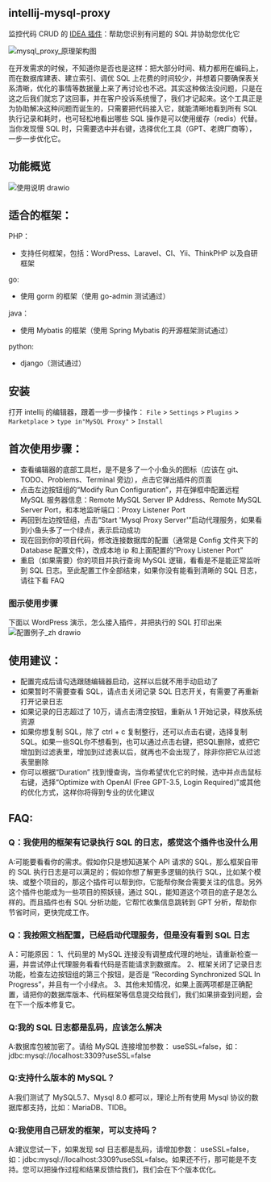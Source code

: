 ## intellij-mysql-proxy
监控代码 CRUD 的 [IDEA 插件](https://plugins.jetbrains.com/plugin/22655-mysql-proxy)：帮助您识别有问题的 SQL 并协助您优化它

![mysql_proxy_原理架构图](https://github.com/huangcong12/intellij-mysql-proxy/assets/2867782/d4d0358a-842a-4feb-9466-5193e43f9eb2)

在开发需求的时候，不知道你是否也是这样：把大部分时间、精力都用在编码上，而在数据库建表、建立索引、调优 SQL 上花费的时间较少，并想着只要确保表关系清晰，优化的事情等数据量上来了再讨论也不迟。其实这种做法没问题，只是在这之后我们就忘了这回事，并在客户投诉系统慢了，我们才记起来。这个工具正是为协助解决这种问题而诞生的，只需要把代码接入它，就能清晰地看到所有 SQL 执行记录和耗时，也可轻松地看出哪些 SQL 操作是可以使用缓存（redis）代替。当你发现慢 SQL 时，只需要选中并右键，选择优化工具（GPT、老牌厂商等），一步一步优化它。

## 功能概览
![使用说明 drawio](https://github.com/huangcong12/intellij-mysql-proxy/assets/2867782/4c8a97b3-601a-4b08-ab9b-9341f76d518b)

## 适合的框架：
PHP：
- 支持任何框架，包括：WordPress、Laravel、CI、Yii、ThinkPHP 以及自研框架

go:
- 使用 gorm 的框架（使用 go-admin 测试通过）

java：
- 使用 Mybatis 的框架（使用 Spring Mybatis 的开源框架测试通过）    

python:
- django（测试通过）

## 安装
打开 intellij 的编辑器，跟着一步一步操作：
`File` > `Settings` > `Plugins` > `Marketplace` > `type in"MySQL Proxy"` > `Install`

## 首次使用步骤：
- 查看编辑器的底部工具栏，是不是多了一个小鱼头的图标（应该在 git、TODO、Problems、Terminal 旁边），点击它弹出插件的页面
- 点击左边按钮组的“Modify Run Configuration”，并在弹框中配置远程 MySQL 服务器信息：Remote MySQL Server IP Address、Remote MySQL Server Port，和本地监听端口：Proxy Listener Port
- 再回到左边按钮组，点击“Start 'Mysql Proxy Server'”启动代理服务，如果看到小鱼头多了一个绿点，表示启动成功
- 现在回到你的项目代码，修改连接数据库的配置（通常是 Config 文件夹下的 Database 配置文件），改成本地 ip 和上面配置的“Proxy Listener Port”
- 重启（如果需要）你的项目并执行查询 MySQL 逻辑，看看是不是能正常监听到 SQL 日志。至此配置工作全部结束，如果你没有能看到清晰的 SQL 日志，请往下看 FAQ

### 图示使用步骤
下面以 WordPress 演示，怎么接入插件，并把执行的 SQL 打印出来
![配置例子_zh drawio](https://github.com/huangcong12/huangcong12.github.io/assets/2867782/0fa8e732-b1d9-4c7c-9d3b-87a608f85bdf)

## 使用建议：
- 配置完成后请勾选跟随编辑器启动，这样以后就不用手动启动了
- 如果暂时不需要查看 SQL，请点击关闭记录 SQL 日志开关，有需要了再重新打开记录日志
- 如果记录的日志超过了 10万，请点击清空按钮，重新从 1 开始记录，释放系统资源
- 如果你想复制 SQL，除了 ctrl + c 复制整行，还可以点击右键，选择复制SQL。如果一些SQL你不想看到，也可以通过点击右键，把SQL删除，或把它增加到过滤表里，增加到过滤表以后，就再也不会出现了，除非你把它从过滤表里删除
- 你可以根据“Duration” 找到慢查询，当你希望优化它的时候，选中并点击鼠标右键，选择“Optimize with OpenAI (Free GPT-3.5, Login Required)”或其他的优化方式，这样你将得到专业的优化建议

## FAQ:
### Q：我使用的框架有记录执行 SQL 的日志，感觉这个插件也没什么用
A:可能要看看你的需求。假如你只是想知道某个 API 请求的 SQL，那么框架自带的 SQL 执行日志是可以满足的；假如你想了解更多逻辑的执行 SQL，比如某个模块、或整个项目的，那这个插件可以帮到你，它能帮你聚合需要关注的信息。另外这个插件也能成为一些项目的照妖镜，通过 SQL，能知道这个项目的底子是怎么样的。而且插件也有 SQL 分析功能，它帮忙收集信息跳转到 GPT 分析，帮助你节省时间，更快完成工作。

### Q：我按照文档配置，已经启动代理服务，但是没有看到 SQL 日志
A：可能原因：
1、代码里的 MySQL 连接没有调整成代理的地址，请重新检查一遍，并尝试停止代理服务看看代码是否能请求到数据库。
2、框架关闭了记录日志功能，检查左边按钮组的第三个按钮，是否是 “Recording Synchronized SQL In Progress”，并且有一个小绿点。
3、其他未知情况，如果上面两项都是正确配置，请把你的数据库版本、代码框架等信息提交给我们，我们如果排查到问题，会在下一个版本修复它。

### Q:我的 SQL 日志都是乱码，应该怎么解决
A:数据库包被加密了。请给 MySQL 连接增加参数： useSSL=false，如：jdbc:mysql://localhost:3309?useSSL=false

### Q:支持什么版本的 MySQL？
A:我们测试了 MySQL5.7、Mysql 8.0 都可以，理论上所有使用 Mysql 协议的数据库都支持，比如：MariaDB、TIDB。

### Q:我使用自己研发的框架，可以支持吗？
A:建议您试一下，如果发现 sql 日志都是乱码，请增加参数： useSSL=false，如：jdbc:mysql://localhost:3309?useSSL=false。如果还不行，那可能是不支持。您可以把操作过程和结果反馈给我们，我们会在下个版本优化。

